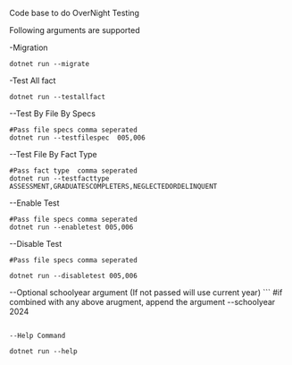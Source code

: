 Code base to do OverNight Testing

Following arguments are supported

-Migration
```
dotnet run --migrate
```

-Test All fact
```
dotnet run --testallfact
```
--Test By  File By Specs
```
#Pass file specs comma seperated
dotnet run --testfilespec  005,006
```
--Test File By Fact Type
```
#Pass fact type  comma seperated
dotnet run --testfacttype  ASSESSMENT,GRADUATESCOMPLETERS,NEGLECTEDORDELINQUENT
```
--Enable Test
```
#Pass file specs comma seperated    
dotnet run --enabletest 005,006
```
--Disable Test
```
#Pass file specs comma seperated
    
dotnet run --disabletest 005,006
```
--Optional schoolyear argument (If not passed will use current year)
    ```
#if combined with any above arugment, append the argument
--schoolyear 2024
```

--Help Command
```
    dotnet run --help
```   

